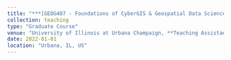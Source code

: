 ```yaml
---
title: "***[GEOG407 - Foundations of CyberGIS & Geospatial Data Science](https://courses.illinois.edu/schedule/2022/spring/GEOG/407)***"
collection: teaching
type: "Graduate Course"
venue: "University of Illinois at Urbana Champaign, **Teaching Assistant**, Spring"
date: 2022-01-01
location: "Urbana, IL, US"
---
```



